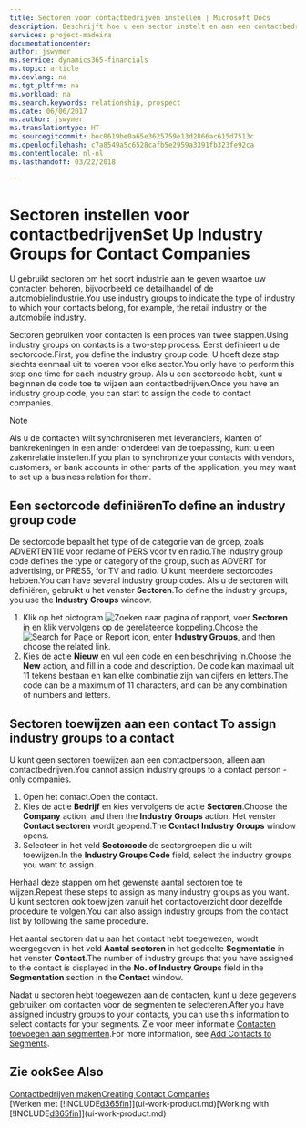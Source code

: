 ```yaml
---
title: Sectoren voor contactbedrijven instellen | Microsoft Docs
description: Beschrijft hoe u een sector instelt en aan een contactbedrijf toewijst, bijvoorbeeld de detailhandel of de auto-industrie.
services: project-madeira
documentationcenter: 
author: jswymer
ms.service: dynamics365-financials
ms.topic: article
ms.devlang: na
ms.tgt_pltfrm: na
ms.workload: na
ms.search.keywords: relationship, prospect
ms.date: 06/06/2017
ms.author: jswymer
ms.translationtype: HT
ms.sourcegitcommit: bec0619be0a65e3625759e13d2866ac615d7513c
ms.openlocfilehash: c7a8549a5c6528cafb5e2959a3391fb323fe92ca
ms.contentlocale: nl-nl
ms.lasthandoff: 03/22/2018

---
```

# <a name="set-up-industry-groups-for-contact-companies"></a><span data-ttu-id="6be41-103">Sectoren instellen voor contactbedrijven</span><span class="sxs-lookup"><span data-stu-id="6be41-103">Set Up Industry Groups for Contact Companies</span></span>
<span data-ttu-id="6be41-104">U gebruikt sectoren om het soort industrie aan te geven waartoe uw contacten behoren, bijvoorbeeld de detailhandel of de automobielindustrie.</span><span class="sxs-lookup"><span data-stu-id="6be41-104">You use industry groups to indicate the type of industry to which your contacts belong, for example, the retail industry or the automobile industry.</span></span>

<span data-ttu-id="6be41-105">Sectoren gebruiken voor contacten is een proces van twee stappen.</span><span class="sxs-lookup"><span data-stu-id="6be41-105">Using industry groups on contacts is a two-step process.</span></span> <span data-ttu-id="6be41-106">Eerst definieert u de sectorcode.</span><span class="sxs-lookup"><span data-stu-id="6be41-106">First, you define the industry group code.</span></span> <span data-ttu-id="6be41-107">U hoeft deze stap slechts eenmaal uit te voeren voor elke sector.</span><span class="sxs-lookup"><span data-stu-id="6be41-107">You only have to perform this step one time for each industry group.</span></span> <span data-ttu-id="6be41-108">Als u een sectorcode hebt, kunt u beginnen de code toe te wijzen aan contactbedrijven.</span><span class="sxs-lookup"><span data-stu-id="6be41-108">Once you have an industry group code, you can start to assign the code to contact companies.</span></span>

> [!NOTE]  
>   <span data-ttu-id="6be41-109">Als u de contacten wilt synchroniseren met leveranciers, klanten of bankrekeningen in een ander onderdeel van de toepassing, kunt u een zakenrelatie instellen.</span><span class="sxs-lookup"><span data-stu-id="6be41-109">If you plan to synchronize your contacts with vendors, customers, or bank accounts in other parts of the application, you may want to set up a business relation for them.</span></span>

## <a name="to-define-an-industry-group-code"></a><span data-ttu-id="6be41-110">Een sectorcode definiëren</span><span class="sxs-lookup"><span data-stu-id="6be41-110">To define an industry group code</span></span>
<span data-ttu-id="6be41-111">De sectorcode bepaalt het type of de categorie van de groep, zoals ADVERTENTIE voor reclame of PERS voor tv en radio.</span><span class="sxs-lookup"><span data-stu-id="6be41-111">The industry group code defines the type or category of the group, such as ADVERT for advertising, or PRESS, for TV and radio.</span></span> <span data-ttu-id="6be41-112">U kunt meerdere sectorcodes hebben.</span><span class="sxs-lookup"><span data-stu-id="6be41-112">You can have several industry group codes.</span></span> <span data-ttu-id="6be41-113">Als u de sectoren wilt definiëren, gebruikt u het venster **Sectoren**.</span><span class="sxs-lookup"><span data-stu-id="6be41-113">To define the industry groups, you use the **Industry Groups** window.</span></span>

1. <span data-ttu-id="6be41-114">Klik op het pictogram ![Zoeken naar pagina of rapport](media/ui-search/search_small.png "pictogram Zoeken naar pagina of rapport"), voer **Sectoren** in en klik vervolgens op de gerelateerde koppeling.</span><span class="sxs-lookup"><span data-stu-id="6be41-114">Choose the ![Search for Page or Report](media/ui-search/search_small.png "Search for Page or Report icon") icon, enter **Industry Groups**, and then choose the related link.</span></span>
2. <span data-ttu-id="6be41-115">Kies de actie **Nieuw** en vul een code en een beschrijving in.</span><span class="sxs-lookup"><span data-stu-id="6be41-115">Choose the **New** action, and fill in a code and description.</span></span> <span data-ttu-id="6be41-116">De code kan maximaal uit 11 tekens bestaan en kan elke combinatie zijn van cijfers en letters.</span><span class="sxs-lookup"><span data-stu-id="6be41-116">The code can be a maximum of 11 characters, and can be any combination of numbers and letters.</span></span>

## <span data-ttu-id="6be41-117"><a name="AssignIndustryGroupContact">Sectoren toewijzen aan een contact</a></span><span class="sxs-lookup"><span data-stu-id="6be41-117"><a name="AssignIndustryGroupContact"></a> To assign industry groups to a contact</span></span>
<span data-ttu-id="6be41-118">U kunt geen sectoren toewijzen aan een contactpersoon, alleen aan contactbedrijven.</span><span class="sxs-lookup"><span data-stu-id="6be41-118">You cannot assign industry groups to a contact person - only companies.</span></span>

1. <span data-ttu-id="6be41-119">Open het contact.</span><span class="sxs-lookup"><span data-stu-id="6be41-119">Open the contact.</span></span>
2. <span data-ttu-id="6be41-120">Kies de actie **Bedrijf** en kies vervolgens de actie **Sectoren**.</span><span class="sxs-lookup"><span data-stu-id="6be41-120">Choose the **Company** action, and then the **Industry Groups** action.</span></span> <span data-ttu-id="6be41-121">Het venster **Contact sectoren** wordt geopend.</span><span class="sxs-lookup"><span data-stu-id="6be41-121">The **Contact Industry Groups** window opens.</span></span>
3. <span data-ttu-id="6be41-122">Selecteer in het veld **Sectorcode** de sectorgroepen die u wilt toewijzen.</span><span class="sxs-lookup"><span data-stu-id="6be41-122">In the **Industry Groups Code** field, select the industry groups you want to assign.</span></span>

<span data-ttu-id="6be41-123">Herhaal deze stappen om het gewenste aantal sectoren toe te wijzen.</span><span class="sxs-lookup"><span data-stu-id="6be41-123">Repeat these steps to assign as many industry groups as you want.</span></span> <span data-ttu-id="6be41-124">U kunt sectoren ook toewijzen vanuit het contactoverzicht door dezelfde procedure te volgen.</span><span class="sxs-lookup"><span data-stu-id="6be41-124">You can also assign industry groups from the contact list by following the same procedure.</span></span>

<span data-ttu-id="6be41-125">Het aantal sectoren dat u aan het contact hebt toegewezen, wordt weergegeven in het veld **Aantal sectoren** in het gedeelte **Segmentatie** in het venster **Contact**.</span><span class="sxs-lookup"><span data-stu-id="6be41-125">The number of industry groups that you have assigned to the contact is displayed in the **No. of Industry Groups** field in the **Segmentation** section in the **Contact** window.</span></span>

<span data-ttu-id="6be41-126">Nadat u sectoren hebt toegewezen aan de contacten, kunt u deze gegevens gebruiken om contacten voor de segmenten te selecteren.</span><span class="sxs-lookup"><span data-stu-id="6be41-126">After you have assigned industry groups to your contacts, you can use this information to select contacts for your segments.</span></span> <span data-ttu-id="6be41-127">Zie voor meer informatie [Contacten toevoegen aan segmenten](marketing-add-contact-segment.md).</span><span class="sxs-lookup"><span data-stu-id="6be41-127">For more information, see [Add Contacts to Segments](marketing-add-contact-segment.md).</span></span>

## <a name="see-also"></a><span data-ttu-id="6be41-128">Zie ook</span><span class="sxs-lookup"><span data-stu-id="6be41-128">See Also</span></span>
[<span data-ttu-id="6be41-129">Contactbedrijven maken</span><span class="sxs-lookup"><span data-stu-id="6be41-129">Creating Contact Companies</span></span>](marketing-create-contact-companies.md)  
<span data-ttu-id="6be41-130">[Werken met [!INCLUDE[d365fin](includes/d365fin_md.md)]](ui-work-product.md)</span><span class="sxs-lookup"><span data-stu-id="6be41-130">[Working with [!INCLUDE[d365fin](includes/d365fin_md.md)]](ui-work-product.md)</span></span>


